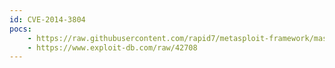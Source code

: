 ```yaml
---
id: CVE-2014-3804
pocs:
    - https://raw.githubusercontent.com/rapid7/metasploit-framework/master/modules/exploits/linux/ids/alienvault_centerd_soap_exec.rb
    - https://www.exploit-db.com/raw/42708
---
```

